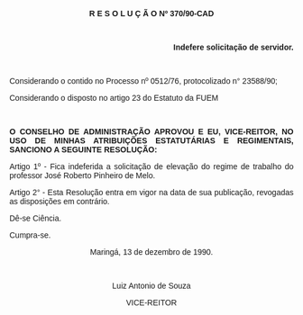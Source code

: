 <BODY>

<FONT FACE="Arial"><P ALIGN="JUSTIFY"></P>
<B><P ALIGN="CENTER">R E S O L U &Ccedil; &Atilde; O Nº 370/90-CAD</P>
</B></FONT><FONT SIZE=2>
<P>&nbsp;</P>
</FONT><B><FONT FACE="Arial"><P ALIGN="RIGHT">Indefere solicita&ccedil;&atilde;o de servidor. </P>
<P ALIGN="JUSTIFY"></P>
<P ALIGN="JUSTIFY">&nbsp;</P>
</B><P ALIGN="JUSTIFY">Considerando o contido no Processo nº 0512/76, protocolizado n° 23588/90;</P>
<P ALIGN="JUSTIFY">Considerando o disposto no artigo 23 do Estatuto da FUEM</P>
<P ALIGN="JUSTIFY"></P>
<P ALIGN="JUSTIFY">&nbsp;</P>
<B><P ALIGN="JUSTIFY">O CONSELHO DE ADMINISTRA&Ccedil;&Atilde;O APROVOU E EU, VICE-REITOR, NO USO DE MINHAS ATRIBUI&Ccedil;&Otilde;ES ESTATUT&Aacute;RIAS E REGIMENTAIS, SANCIONO A SEGUINTE RESOLU&Ccedil;&Atilde;O:</P>
</B><P ALIGN="JUSTIFY"></P>
<P ALIGN="JUSTIFY">Artigo 1º - Fica indeferida a solicita&ccedil;&atilde;o de eleva&ccedil;&atilde;o do regime de trabalho do professor Jos&eacute; Roberto Pinheiro de Melo. </P>
<P ALIGN="JUSTIFY">Artigo 2° - Esta Resolu&ccedil;&atilde;o entra em vigor na data de sua publica&ccedil;&atilde;o, revogadas as disposi&ccedil;&otilde;es em contr&aacute;rio. </P>
<P ALIGN="JUSTIFY">D&ecirc;-se Ci&ecirc;ncia.</P>
<P ALIGN="JUSTIFY">Cumpra-se.</P>
<P ALIGN="CENTER"></P>
<P ALIGN="CENTER">Maring&aacute;, 13 de dezembro de 1990.</P>
<P ALIGN="CENTER"></P>
<P ALIGN="CENTER">&nbsp;</P>
<P ALIGN="CENTER">Luiz Antonio de Souza</P>
<P ALIGN="CENTER">VICE-REITOR</P></FONT></BODY>
